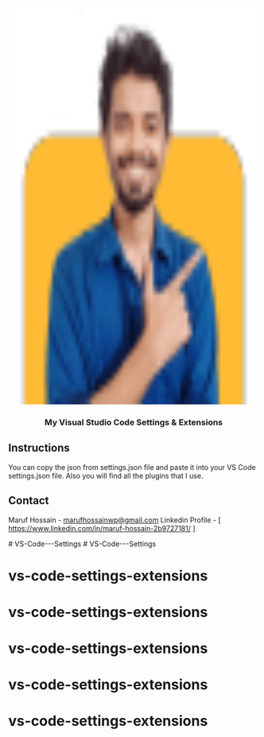 <!-- PROJECT LOGO -->
<br />
<p align="center">
    <img src="images/m.png" alt="Logo" width="500" height="800">
  </a>

  <h3 align="center">My Visual Studio Code Settings & Extensions</h3>

<!-- Insructions -->

## Instructions

You can copy the json from settings.json file and paste it into your VS Code settings.json file. Also you will find all the plugins that I use.

<!-- CONTACT -->

## Contact

Maruf Hossain - [marufhossainwp@gmail.com](mailto:marufhossainwp@.com)
Linkedin Profile - [ https://www.linkedin.com/in/maruf-hossain-2b9727181/ ]


#   V S - C o d e - - - S e t t i n g s 
 
 
 # VS-Code---Settings
# vs-code-settings-extensions
# vs-code-settings-extensions
# vs-code-settings-extensions
# vs-code-settings-extensions
# vs-code-settings-extensions
